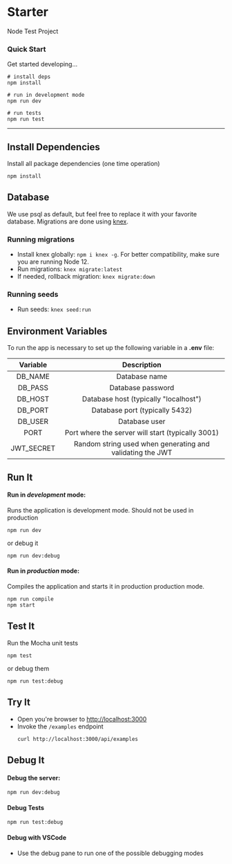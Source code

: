# Starter

Node Test Project

### Quick Start

Get started developing...

```shell
# install deps
npm install

# run in development mode
npm run dev

# run tests
npm run test
```

---

## Install Dependencies

Install all package dependencies (one time operation)

```shell
npm install
```

## Database

We use psql as default, but feel free to replace it with your favorite database. Migrations are done using [knex](http://knexjs.org/).

### Running migrations

-   Install knex globally: `npm i knex -g`. For better compatibility, make sure you are running Node 12.
-   Run migrations: `knex migrate:latest`
-   If needed, rollback migration: `knex migrate:down`

### Running seeds

-   Run seeds: `knex seed:run`

## Environment Variables

To run the app is necessary to set up the following variable in a **.env** file:

|  Variable  |                        Description                        |
| :--------: | :-------------------------------------------------------: |
|  DB_NAME   |                       Database name                       |
|  DB_PASS   |                     Database password                     |
|  DB_HOST   |           Database host (typically "localhost")           |
|  DB_PORT   |              Database port (typically 5432)               |
|  DB_USER   |                       Database user                       |
|    PORT    |     Port where the server will start (typically 3001)     |
| JWT_SECRET | Random string used when generating and validating the JWT |

## Run It

#### Run in _development_ mode:

Runs the application is development mode. Should not be used in production

```shell
npm run dev
```

or debug it

```shell
npm run dev:debug
```

#### Run in _production_ mode:

Compiles the application and starts it in production production mode.

```shell
npm run compile
npm start
```

## Test It

Run the Mocha unit tests

```shell
npm test
```

or debug them

```shell
npm run test:debug
```

## Try It

-   Open you're browser to [http://localhost:3000](http://localhost:3000)
-   Invoke the `/examples` endpoint
    ```shell
    curl http://localhost:3000/api/examples
    ```

## Debug It

#### Debug the server:

```
npm run dev:debug
```

#### Debug Tests

```
npm run test:debug
```

#### Debug with VSCode

-   Use the debug pane to run one of the possible debugging modes
